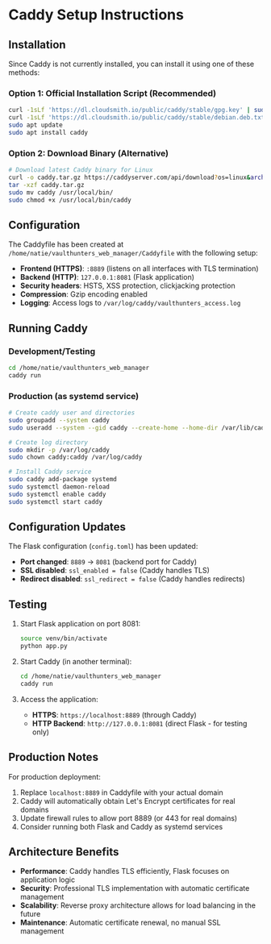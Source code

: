 # Caddy Setup Instructions

## Installation

Since Caddy is not currently installed, you can install it using one of these methods:

### Option 1: Official Installation Script (Recommended)
```bash
curl -1sLf 'https://dl.cloudsmith.io/public/caddy/stable/gpg.key' | sudo gpg --dearmor -o /usr/share/keyrings/caddy-stable-archive-keyring.gpg
curl -1sLf 'https://dl.cloudsmith.io/public/caddy/stable/debian.deb.txt' | sudo tee /etc/apt/sources.list.d/caddy-stable.list
sudo apt update
sudo apt install caddy
```

### Option 2: Download Binary (Alternative)
```bash
# Download latest Caddy binary for Linux
curl -o caddy.tar.gz https://caddyserver.com/api/download?os=linux&arch=amd64
tar -xzf caddy.tar.gz
sudo mv caddy /usr/local/bin/
sudo chmod +x /usr/local/bin/caddy
```

## Configuration

The Caddyfile has been created at `/home/natie/vaulthunters_web_manager/Caddyfile` with the following setup:

- **Frontend (HTTPS)**: `:8889` (listens on all interfaces with TLS termination)
- **Backend (HTTP)**: `127.0.0.1:8081` (Flask application)
- **Security headers**: HSTS, XSS protection, clickjacking protection
- **Compression**: Gzip encoding enabled
- **Logging**: Access logs to `/var/log/caddy/vaulthunters_access.log`

## Running Caddy

### Development/Testing
```bash
cd /home/natie/vaulthunters_web_manager
caddy run
```

### Production (as systemd service)
```bash
# Create caddy user and directories
sudo groupadd --system caddy
sudo useradd --system --gid caddy --create-home --home-dir /var/lib/caddy --shell /usr/sbin/nologin caddy

# Create log directory
sudo mkdir -p /var/log/caddy
sudo chown caddy:caddy /var/log/caddy

# Install Caddy service
sudo caddy add-package systemd
sudo systemctl daemon-reload
sudo systemctl enable caddy
sudo systemctl start caddy
```

## Configuration Updates

The Flask configuration (`config.toml`) has been updated:

- **Port changed**: `8889` → `8081` (backend port for Caddy)
- **SSL disabled**: `ssl_enabled = false` (Caddy handles TLS)
- **Redirect disabled**: `ssl_redirect = false` (Caddy handles redirects)

## Testing

1. Start Flask application on port 8081:
   ```bash
   source venv/bin/activate
   python app.py
   ```

2. Start Caddy (in another terminal):
   ```bash
   cd /home/natie/vaulthunters_web_manager
   caddy run
   ```

3. Access the application:
   - **HTTPS**: `https://localhost:8889` (through Caddy)
   - **HTTP Backend**: `http://127.0.0.1:8081` (direct Flask - for testing only)

## Production Notes

For production deployment:

1. Replace `localhost:8889` in Caddyfile with your actual domain
2. Caddy will automatically obtain Let's Encrypt certificates for real domains
3. Update firewall rules to allow port 8889 (or 443 for real domains)
4. Consider running both Flask and Caddy as systemd services

## Architecture Benefits

- **Performance**: Caddy handles TLS efficiently, Flask focuses on application logic
- **Security**: Professional TLS implementation with automatic certificate management
- **Scalability**: Reverse proxy architecture allows for load balancing in the future
- **Maintenance**: Automatic certificate renewal, no manual SSL management